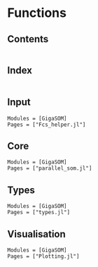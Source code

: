 # Functions

## Contents

```@contents
```

## Index

```@index
```

## Input

```@autodocs
Modules = [GigaSOM]
Pages = ["Fcs_helper.jl"]
```

## Core

```@autodocs
Modules = [GigaSOM]
Pages = ["parallel_som.jl"]
```

## Types

```@autodocs
Modules = [GigaSOM]
Pages = ["types.jl"]
```

## Visualisation

```@autodocs
Modules = [GigaSOM]
Pages = ["Plotting.jl"]
```
